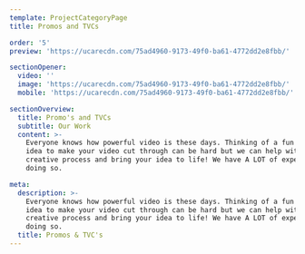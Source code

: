 ```yaml
---
template: ProjectCategoryPage
title: Promos and TVCs

order: '5'
preview: 'https://ucarecdn.com/75ad4960-9173-49f0-ba61-4772dd2e8fbb/'

sectionOpener:
  video: ''
  image: 'https://ucarecdn.com/75ad4960-9173-49f0-ba61-4772dd2e8fbb/'
  mobile: 'https://ucarecdn.com/75ad4960-9173-49f0-ba61-4772dd2e8fbb/'

sectionOverview:
  title: Promo's and TVCs
  subtitle: Our Work
  content: >-
    Everyone knows how powerful video is these days. Thinking of a fun or edgy
    idea to make your video cut through can be hard but we can help with this
    creative process and bring your idea to life! We have A LOT of experience in
    doing so.

meta:
  description: >-
    Everyone knows how powerful video is these days. Thinking of a fun or edgy
    idea to make your video cut through can be hard but we can help with this
    creative process and bring your idea to life! We have A LOT of experience in
    doing so.
  title: Promos & TVC's
---
```

